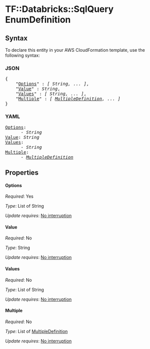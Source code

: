 # TF::Databricks::SqlQuery EnumDefinition

## Syntax

To declare this entity in your AWS CloudFormation template, use the following syntax:

### JSON

<pre>
{
    "<a href="#options" title="Options">Options</a>" : <i>[ String, ... ]</i>,
    "<a href="#value" title="Value">Value</a>" : <i>String</i>,
    "<a href="#values" title="Values">Values</a>" : <i>[ String, ... ]</i>,
    "<a href="#multiple" title="Multiple">Multiple</a>" : <i>[ <a href="multipledefinition.md">MultipleDefinition</a>, ... ]</i>
}
</pre>

### YAML

<pre>
<a href="#options" title="Options">Options</a>: <i>
      - String</i>
<a href="#value" title="Value">Value</a>: <i>String</i>
<a href="#values" title="Values">Values</a>: <i>
      - String</i>
<a href="#multiple" title="Multiple">Multiple</a>: <i>
      - <a href="multipledefinition.md">MultipleDefinition</a></i>
</pre>

## Properties

#### Options

_Required_: Yes

_Type_: List of String

_Update requires_: [No interruption](https://docs.aws.amazon.com/AWSCloudFormation/latest/UserGuide/using-cfn-updating-stacks-update-behaviors.html#update-no-interrupt)

#### Value

_Required_: No

_Type_: String

_Update requires_: [No interruption](https://docs.aws.amazon.com/AWSCloudFormation/latest/UserGuide/using-cfn-updating-stacks-update-behaviors.html#update-no-interrupt)

#### Values

_Required_: No

_Type_: List of String

_Update requires_: [No interruption](https://docs.aws.amazon.com/AWSCloudFormation/latest/UserGuide/using-cfn-updating-stacks-update-behaviors.html#update-no-interrupt)

#### Multiple

_Required_: No

_Type_: List of <a href="multipledefinition.md">MultipleDefinition</a>

_Update requires_: [No interruption](https://docs.aws.amazon.com/AWSCloudFormation/latest/UserGuide/using-cfn-updating-stacks-update-behaviors.html#update-no-interrupt)


